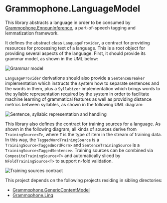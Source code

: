 # Grammophone.LanguageModel
This library abstracts a language in order to be consumed by [Grammophone.EnnounInference](https://github.com/grammophone/Grammophone.EnnounInference), a part-of-speech tagging and lemmatization framework.

It defines the abstract class `LanguageProvider`, a contract for providing resources for processing text of a language. This is a root object for providing several aspects of the language. First, it should provide its grammar model, as shown in the UML below:

![Grammar model](http://s29.postimg.org/r3wzmc3d3/Grammar_model.png)

`LanguageProvider` derivations should also provide a `SentenceBreaker` implementation which instructs the system how to separate sentences and the words in them, plus a `Syllabizer` implementation which brings words to the syllabic representation required by the system in order to facilitate machine learning of grammatical features as well as providing distance metrics between syllables, as shown in the following UML diagram:

![Sentence, syllabic representation and handling](http://s27.postimg.org/kn7uwxdur/Sentence_and_syllabic_handling.png)

This library also defines the contract for training sources for a language. As shown in the following diagram, all kinds of sources derive from `TrainingSource<T>`, where `T` is the type of item in the stream of training data. In this way, the `TaggedWordTrainingSource` is a `TrainingSource<TaggedWordForm>` and `SentenceTrainingSource` is a `TrainingSource<TaggedSentence>`. Training sources can be combined via `CompositeTrainingSource<T>` and automatically sliced by `NFoldTrainingSource<T>` to support n-fold validation.

![Training sources contract](http://s12.postimg.org/95bu0xgwt/Training_sources_contract.png)

This project depends on the following projects residing in sibling directories:
* [Grammophone.GenericContentModel](https://github.com/grammophone/Grammophone.GenericContentModel)
* [Grammophone.Linq](https://github.com/grammophone/Grammophone.Linq)

